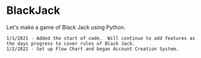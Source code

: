# BlackJack
Let's make a game of Black Jack using Python.

	1/1/2021 - Added the start of code.  Will continue to add features as the days progress to cover rules of Black Jack.
	1/2/2021 - Set up Flow Chart and began Account Creation System.
